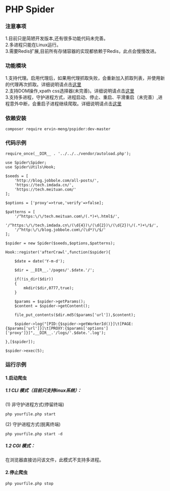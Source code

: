 PHP Spider
===
### 注意事项
1.目前只是简陋开发版本,还有很多功能代码未完善。<br>
2.多进程只能在Linux运行。<br>
3.需要Redis扩展,目前所有存储容器的实现都依赖于Redis，此点会慢慢改进。<br>
### 功能模块
1.支持代理。启用代理后，如果用代理抓取失败，会重新加入抓取列表，并使用新的代理再次抓取。详细说明请点击[这里](https://github.com/ervin-meng/pspider/blob/master/src/Proxy/README.md)<br>
2.支持DOM操作,xpath css选择器(未完善)。详细说明请点击[这里](https://github.com/ervin-meng/pspider/blob/master/src/Parsers/README.md)<br>
3.支持多进程，守护进程方式，进程启动、停止、重启、平滑重启（未完善）,进程意外中断，会重启子进程继续爬取。详细说明请点击[这里](https://github.com/ervin-meng/pspider/blob/master/src/Multiprocess/README.md)<br>
### 依赖安装
```shell
composer require ervin-meng/pspider:dev-master
```

### 代码示例
```shell
require_once(__DIR__ . '../../../vendor/autoload.php');

use Spider\Spider;
use Spider\Utils\Hook;

$seeds = [
    'http://blog.jobbole.com/all-posts/',
    'https://tech.imdada.cn/',
    'https://tech.meituan.com/'
];

$options = ['proxy'=>true,'verify'=>false];

$patterns = [
    '/^https:\/\/tech.meituan.com\/(.*)+\.html$/',
    '/^https:\/\/tech.imdada.cn\/(\d{4})\/(\d{2})\/(\d{2})\/(.*)+\/$/',
    '/^http:\/\/blog.jobbole.com\/(\d*)\/$/'
];

$spider = new Spider($seeds,$options,$patterns);

Hook::register('afterCrawl',function($spider){

    $date = date('Y-m-d');

    $dir = __DIR__.'/pages/'.$date.'/';

    if(!is_dir($dir))
    {
        mkdir($dir,0777,true);
    }

    $params = $spider->getParams();
    $content = $spider->getContent();

    file_put_contents($dir.md5($params['url']),$content);

    $spider->log("[PID:{$spider->getWorkerId()}]\t[PAGE:{$params['url']}]\t[PROXY:{$params['options']['proxy']}]",__DIR__.'/logs/'.$date.'.log');

},[$spider]);

$spider->exec(5); 
```
### 运行示例
#### 1.启动爬虫
##### 1.1 CLI 模式（目前只支持linux系统）：
(1) 非守护进程方式(停留终端)
```shell
php yourfile.php start 
```
(2) 守护进程方式(脱离终端)
```shell
php yourfile.php start -d
```
##### 1.2 CGI 模式：
在浏览器直接访问该文件，此模式不支持多进程。
#### 2.停止爬虫
```shell
php yourfile.php stop
```
